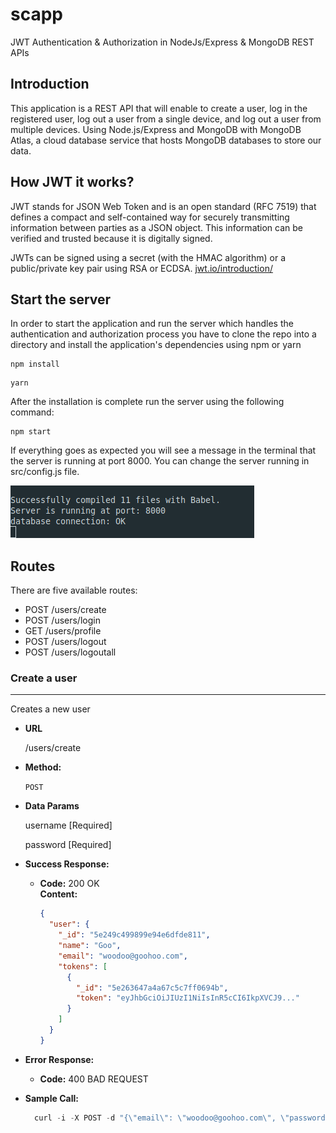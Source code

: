 # scapp

JWT Authentication & Authorization in NodeJs/Express & MongoDB REST APIs

## Introduction

This application is a REST API that will enable to create a user, log in the registered user, log out a user from a single device, and log out a user from multiple devices. Using Node.js/Express and MongoDB with MongoDB Atlas, a cloud database service that hosts MongoDB databases to store our data.

## How JWT it works?

JWT stands for JSON Web Token and is an open standard (RFC 7519) that defines a compact and self-contained way for securely transmitting information between parties as a JSON object. This information can be verified and trusted because it is digitally signed.

JWTs can be signed using a secret (with the HMAC algorithm) or a public/private key pair using RSA or ECDSA. [jwt.io/introduction/](https://jwt.io/introduction/)

## Start the server

In order to start the application and run the server which handles the authentication and authorization process you have to clone the repo into a directory and install the application's dependencies using npm or yarn

```
npm install
```

```
yarn
```

After the installation is complete run the server using the following command:

```
npm start
```

If everything goes as expected you will see a message in the terminal that the server is running at port 8000. You can change the server running in src/config.js file.

![alt text](https://github.com/rvpanoz/scapp/raw/master/images/start.png "Server start")

## Routes

There are five available routes:

- POST /users/create
- POST /users/login
- GET /users/profile
- POST /users/logout
- POST /users/logoutall

### Create a user

---

Creates a new user

- **URL**

  /users/create

- **Method:**

  `POST`

- **Data Params**

  username [Required]

  password [Required]

- **Success Response:**

  - **Code:** 200 OK<br />
    **Content:**
    ```json
    {
      "user": {
        "_id": "5e249c499899e94e6dfde811",
        "name": "Goo",
        "email": "woodoo@goohoo.com",
        "tokens": [
          {
            "_id": "5e263647a4a67c5c7ff0694b",
            "token": "eyJhbGciOiJIUzI1NiIsInR5cCI6IkpXVCJ9..."
          }
        ]
      }
    }
    ```

- **Error Response:**

  - **Code:** 400 BAD REQUEST <br />

- **Sample Call:**

  ```javascript
    curl -i -X POST -d "{\"email\": \"woodoo@goohoo.com\", \"password\": \"ohshit\"}" -H "Content-Type: application/json" http://localhost:8000/users/login
  ```

